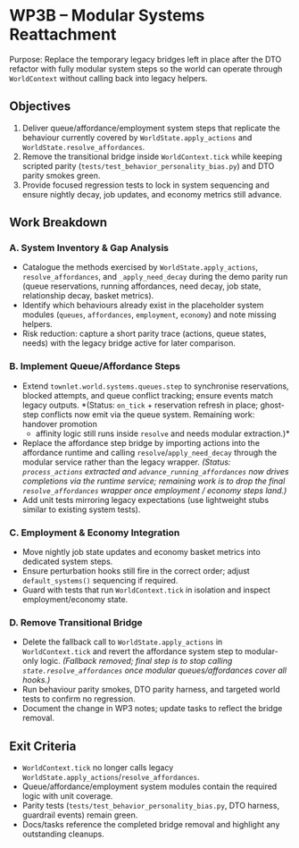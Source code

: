# WP3B – Modular Systems Reattachment

Purpose: Replace the temporary legacy bridges left in place after the DTO refactor with fully modular
system steps so the world can operate through `WorldContext` without calling back into legacy
helpers.

## Objectives

1. Deliver queue/affordance/employment system steps that replicate the behaviour currently covered
   by `WorldState.apply_actions` and `WorldState.resolve_affordances`.
2. Remove the transitional bridge inside `WorldContext.tick` while keeping scripted parity
   (`tests/test_behavior_personality_bias.py`) and DTO parity smokes green.
3. Provide focused regression tests to lock in system sequencing and ensure nightly decay, job
   updates, and economy metrics still advance.

## Work Breakdown

### A. System Inventory & Gap Analysis
- Catalogue the methods exercised by `WorldState.apply_actions`, `resolve_affordances`, and
  `_apply_need_decay` during the demo parity run (queue reservations, running affordances, need
  decay, job state, relationship decay, basket metrics).
- Identify which behaviours already exist in the placeholder system modules (`queues`, `affordances`,
  `employment`, `economy`) and note missing helpers.
- Risk reduction: capture a short parity trace (actions, queue states, needs) with the legacy bridge
  active for later comparison.

### B. Implement Queue/Affordance Steps
- Extend `townlet.world.systems.queues.step` to synchronise reservations, blocked attempts, and queue
  conflict tracking; ensure events match legacy outputs. *(Status: `on_tick` + reservation refresh
  in place; ghost-step conflicts now emit via the queue system. Remaining work: handover promotion
  + affinity logic still runs inside `resolve` and needs modular extraction.)*
- Replace the affordance step bridge by importing actions into the affordance runtime and calling
  `resolve`/`apply_need_decay` through the modular service rather than the legacy wrapper. *(Status:
  `process_actions` extracted and `advance_running_affordances` now drives completions via the
  runtime service; remaining work is to drop the final `resolve_affordances` wrapper once employment
  / economy steps land.)*
- Add unit tests mirroring legacy expectations (use lightweight stubs similar to existing system
  tests).

### C. Employment & Economy Integration
- Move nightly job state updates and economy basket metrics into dedicated system steps.
- Ensure perturbation hooks still fire in the correct order; adjust `default_systems()` sequencing if
  required.
- Guard with tests that run `WorldContext.tick` in isolation and inspect employment/economy state.

### D. Remove Transitional Bridge
- Delete the fallback call to `WorldState.apply_actions` in `WorldContext.tick` and revert the
  affordance system step to modular-only logic. *(Fallback removed; final step is to stop calling
  `state.resolve_affordances` once modular queues/affordances cover all hooks.)*
- Run behaviour parity smokes, DTO parity harness, and targeted world tests to confirm no regression.
- Document the change in WP3 notes; update tasks to reflect the bridge removal.

## Exit Criteria

- `WorldContext.tick` no longer calls legacy `WorldState.apply_actions`/`resolve_affordances`.
- Queue/affordance/employment system modules contain the required logic with unit coverage.
- Parity tests (`tests/test_behavior_personality_bias.py`, DTO harness, guardrail events) remain
  green.
- Docs/tasks reference the completed bridge removal and highlight any outstanding cleanups.
